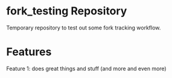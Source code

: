 fork_testing Repository
=======================

Temporary repository to test out some fork tracking workflow.

Features
========

Feature 1: does great things and stuff (and more and even more)
